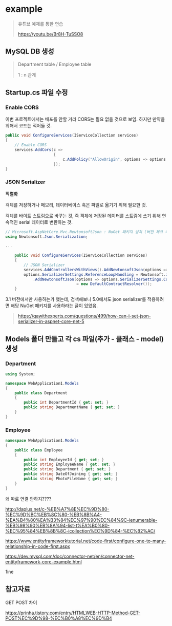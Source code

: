 # example

> 유튜브 예제를 통한 연습
>
> https://youtu.be/Br8H-TuSSO8

## MySQL DB 생성

> Department table / Employee table
>
> 1 : n 관계



## Startup.cs 파일 수정

### Enable CORS

이번 프로젝트에서는 배포를 안할 거라 CORS는 필요 없을 것으로 보임. 하지만 만약을 위해서 코드는 적어둘 것.

```c#
public void ConfigureServices(IServiceCollection services)
{
    // Enable CORS
    services.AddCors(c =>
                     {
                         c.AddPolicy("AllowOrigin", options => options.AllowAnyOrigin().AllowAnyMethod().AllowAnyHeader());
                     });
}
```

### JSON Serializer

**직렬화**

객체를 저장하거나 메모리, 데이터베이스 혹은 파일로 옮기기 위해 필요한 것.

객체를 바이트 스트림으로 바꾸는 것, 즉 객체에 저장된 데이터를 스트림에 쓰기 위해 연속적인 serial 데이터로 변환하는 것.



```c#
// Microsoft.AspNetCore.Mvc.NewtonsoftJson : NuGet 패키지 설치 (버전 체크 해야할 듯)
using Newtonsoft.Json.Serialization;

...
    
	public void ConfigureServices(IServiceCollection services)
	{
    	// JSON Serializer
    	services.AddControllersWithViews().AddNewtonsoftJson(options =>
        options.SerializerSettings.ReferenceLoopHandling = Newtonsoft.Json.ReferenceLoopHandling.Ignore)
        	.AddNewtonsoftJson(options => options.SerializerSettings.ContractResolver
                               = new DefaultContractResolver());
	}
```

3.1 버전에서만 사용하는가 했는데, 검색해보니 5.0에서도 json serializer를 적용하려면 해당 NuGet 패키지를 사용하라는 글이 있었음.

> https://qawithexperts.com/questions/499/how-can-i-set-json-serializer-in-aspnet-core-net-5



## Models 폴더 만들고 각 cs 파일(추가 - 클래스 - model) 생성

### Department

```c#
using System;

namespace WebApplication1.Models
{
	public class Department
    {
        public int DepartmentId { get; set; }
        public string DepartmentName { get; set; }
    }
}
```

### Employee

```c#
namespace WebApplication1.Models
{
	public class Employee
    {
        public int EmployeeId { get; set; }
        public string EmployeeName { get; set; }
        public string Department { get; set; }
        public string DateOfJoining { get; set; }
        public string PhotoFileName { get; set; }
    }
}
```

왜 따로 연결 안하지????



http://daplus.net/c-%EB%A7%8E%EC%9D%80-%EC%9D%BC%EB%8C%80-%EB%8B%A4-%EA%B4%80%EA%B3%84%EC%97%90%EC%84%9C-ienumerable-%EB%98%90%EB%8A%94-list-t%EA%B0%80-%EC%95%84%EB%8B%8C-icollection%EC%9D%84-%EC%82%AC/



https://www.entityframeworktutorial.net/code-first/configure-one-to-many-relationship-in-code-first.aspx

 

 https://dev.mysql.com/doc/connector-net/en/connector-net-entityframework-core-example.html

1ine







## 참고자료

GET POST 차이

https://prinha.tistory.com/entry/HTMLWEB-HTTP-Method-GET-POST%EC%9D%98-%EC%B0%A8%EC%9D%B4

